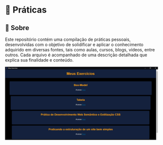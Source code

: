 # :rocket: Práticas

## :stars: Sobre

Este repositório contém uma compilação de práticas pessoais, desenvolvidas com o objetivo de solidificar e aplicar o conhecimento adquirido em diversas fontes, tais como aulas, cursos, blogs, vídeos, entre outros. Cada arquivo é acompanhado de uma descrição detalhada que explica sua finalidade e conteúdo.

![template](https://raw.githubusercontent.com/BrianMunizSilveira/minhas-praticas/main/src/template.png)


